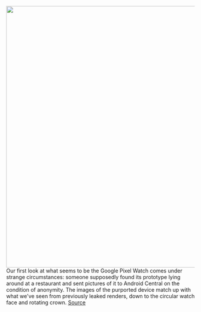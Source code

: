 <img src='https://cdn.vox-cdn.com/thumbor/UIvg9pn4H-EotLeA48buKCfCx-g=/0x0:1024x768/1200x800/filters:focal(353x256:515x418)/cdn.vox-cdn.com/uploads/chorus_image/image/70787491/google_pixel_leaked_watch.0.jpg' width='700px' /><br/>
Our first look at what seems to be the Google Pixel Watch comes under strange circumstances: someone supposedly found its prototype lying around at a restaurant and sent pictures of it to Android Central on the condition of anonymity. The images of the purported device match up with what we've seen from previously leaked renders, down to the circular watch face and rotating crown.
<a href='https://www.theverge.com/2022/4/24/23039835/google-pixel-watch-leak-photos-prototype-left-at-restaurant'> Source <a/>
